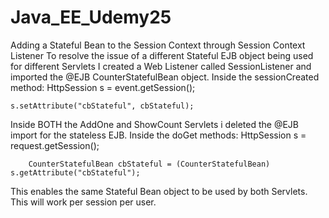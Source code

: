 # Java_EE_Udemy25
Adding a Stateful Bean to the Session Context through Session Context Listener
To resolve the issue of a different Stateful EJB object being used for different Servlets 
I created a Web Listener called SessionListener and imported the @EJB CounterStatefulBean object.
Inside the sessionCreated method:
    HttpSession s = event.getSession();
    	
    s.setAttribute("cbStateful", cbStateful);
    
Inside BOTH the AddOne and ShowCount Servlets i deleted the @EJB import for the stateless EJB.
Inside the doGet methods:
    HttpSession s = request.getSession();
		
		CounterStatefulBean cbStateful = (CounterStatefulBean) s.getAttribute("cbStateful");
    
This enables the same Stateful Bean object to be used by both Servlets. This will work per session per user.



